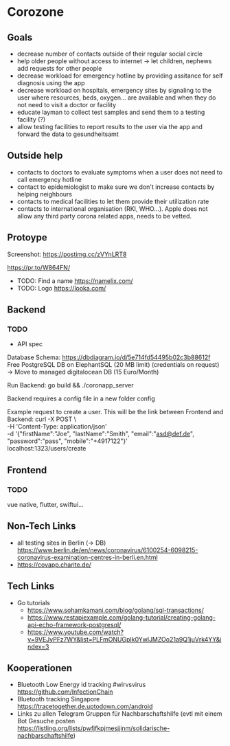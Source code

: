 # Corozone


## Goals
- decrease number of contacts outside of their regular social circle
- help older people without access to internet -> let children, nephews add requests for other people
- decrease workload for emergency hotline by providing assitance for self diagnosis using the app 
- decrease workload on hospitals, emergency sites by signaling to the user where resources, beds, oxygen... 
are available and when they do not need to visit a doctor or facility
- educate layman to collect test samples and send them to a testing facility (?)
- allow testing facilities to report results to the user via the app and forward the data to gesundheitsamt

## Outside help

- contacts to doctors to evaluate symptoms when a user does not need to call emergency hotline
- contact to epidemiologist to make sure we don't increase contacts by helping neighbours
- contacts to medical facilities to let them provide their utilization rate
- contacts to international organisation (RKI, WHO...). Apple does not allow any third party corona related apps, needs to be vetted. 
## Protoype

Screenshot: https://postimg.cc/zVYnLRT8

https://pr.to/W864FN/


* TODO: Find a name https://namelix.com/
* TODO: Logo https://looka.com/

## Backend

### TODO
- API spec 

Database Schema: https://dbdiagram.io/d/5e714fd54495b02c3b88612f
Free PostgreSQL DB on ElephantSQL (20 MB limit) (credentials on request) -> Move to managed digitalocean DB (15 Euro/Month)

Run Backend: go build && ./coronapp_server

Backend requires a config file in a new folder config


Example request to create a user. This will be the link between Frontend and Backend:
curl -X POST \                                                                  
  -H 'Content-Type: application/json' \
  -d '{"firstName":"Joe", "lastName":"Smith", "email":"asd@def.de", "password":"pass", "mobile":"+4917122"}' \
  localhost:1323/users/create



## Frontend
### TODO


vue native, flutter, swiftui...


## Non-Tech Links

- all testing sites in Berlin (-> DB) https://www.berlin.de/en/news/coronavirus/6100254-6098215-coronavirus-examination-centres-in-berli.en.html
- https://covapp.charite.de/

## Tech Links

- Go tutorials
  - https://www.sohamkamani.com/blog/golang/sql-transactions/
  - https://www.restapiexample.com/golang-tutorial/creating-golang-api-echo-framework-postgresql/
  - https://www.youtube.com/watch?v=9VEJyPFz7WY&list=PLFmONUGpIk0YwlJMZOo21a9Q1juVrk4YY&index=3

## Kooperationen
- Bluetooth Low Energy id tracking #wirvsvirus https://github.com/InfectionChain
- Bluetooth tracking Singapore https://tracetogether.de.uptodown.com/android
- Links zu allen Telegram Gruppen für Nachbarschaftshilfe (evtl mit einem Bot Gesuche posten https://listling.org/lists/pwfjfkpjmesjjinm/solidarische-nachbarschaftshilfe)
